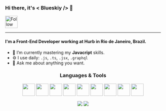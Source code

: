 ### Hi there, it's < Blueskiy /> 👋

[<img src="https://cdn.jsdelivr.net/gh/devicons/devicon@latest/icons/linkedin/linkedin-original.svg" height="40em" align="center" alt="Follow blueskiy on LinkedIn" />](https://www.linkedin.com/in/filipe-andre-machado/)

---- 

#### I'm a Front-End Developer working at Hurb in Rio de Janeiro, Brazil.

- 🌌 I’m currently mastering my **Javacript** skills.
- ⚙️ I use daily: `.js`, `.ts`, `.jsx`, `.graphql`
- 💬 Ask me about anything you want.

<div align="center">
 
  ### Languages & Tools

  <code><img height="40" src="https://cdn.jsdelivr.net/gh/devicons/devicon@latest/icons/react/react-original.svg"></code>
  <code><img height="40" src="https://cdn.jsdelivr.net/gh/devicons/devicon@latest/icons/nextjs/nextjs-original.svg"></code>
  <code><img height="40" src="https://cdn.jsdelivr.net/gh/devicons/devicon@latest/icons/typescript/typescript-original.svg"></code>
  <code><img height="40" src="https://cdn.jsdelivr.net/gh/devicons/devicon@latest/icons/javascript/javascript-original.svg"></code>
  <code><img height="40" src="https://cdn.jsdelivr.net/gh/devicons/devicon@latest/icons/sass/sass-original.svg"></code>
  <code><img height="40" src="https://cdn.jsdelivr.net/gh/devicons/devicon@latest/icons/jquery/jquery-original.svg"></code>
  <code><img height="40" src="https://cdn.jsdelivr.net/gh/devicons/devicon@latest/icons/bash/bash-original.svg"></code>
  <code><img height="40" src="https://cdn.jsdelivr.net/gh/devicons/devicon@latest/icons/git/git-original.svg"></code>
  <code><img height="40" src="https://cdn.jsdelivr.net/gh/devicons/devicon@latest/icons/css3/css3-original.svg"></code>
</div>

<p align = "center">
  <img src = "https://github-readme-stats.vercel.app/api?username=blueskiy&show_icons=true&theme=buefy&line_height=27">
  <img src = "https://github-readme-stats.vercel.app/api/top-langs/?username=blueskiy&hide=html,css,scss,shell&theme=buefy">
</p>

<!--
**blueskiy/blueskiy** is a ✨ _special_ ✨ repository because its `README.md` (this file) appears on your GitHub profile.

Here are some ideas to get you started:

- 🔭 I’m currently working on ...
- 🌱 I’m currently learning ...
- 👯 I’m looking to collaborate on ...
- 🤔 I’m looking for help with ...
- 💬 Ask me about ...
- 📫 How to reach me: ...
- 😄 Pronouns: ...
- ⚡ Fun fact: ...
-->
